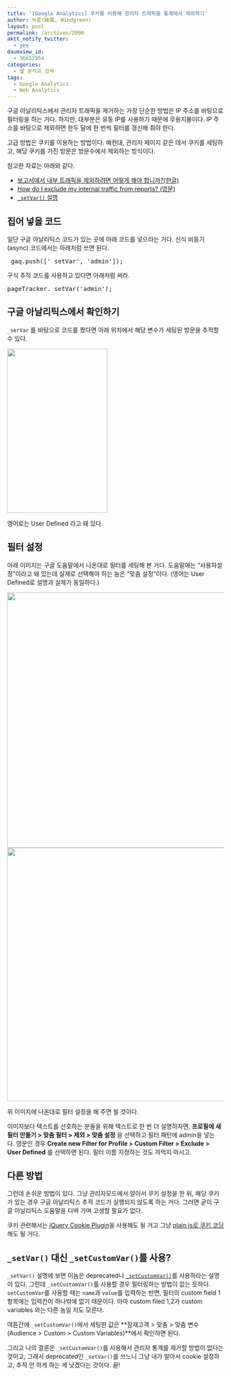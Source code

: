 ```yaml
---
title: '[Google Analytics] 쿠키를 이용해 관리자 트래픽을 통계에서 제외하기'
author: 녹풍(綠風, Windgreen)
layout: post
permalink: /archives/2090
aktt_notify_twitter:
  - yes
daumview_id:
  - 36652954
categories:
  - 웹 분석과 검색
tags:
  - Google Analytics
  - Web Analytics
---
```

구글 아날리틱스에서 관리자 트래픽을 제거하는 가장 단순한 방법은 IP 주소를 바탕으로 필터링을 하는 거다. 하지만, 대부분은 유동 IP를 사용하기 때문에 무용지물이다. IP 주소를 바탕으로 제외하면 한두 달에 한 번씩 필터를 갱신해 줘야 한다.

고급 방법은 쿠키를 이용하는 방법이다. 예컨대, 관리자 페이지 같은 데서 쿠키를 세팅하고, 해당 쿠키를 가진 방문은 방문수에서 제외하는 방식이다.

참고한 자료는 아래와 같다.

*   [보고서에서 내부 트래픽을 제외하려면 어떻게 해야 합니까?(한글)][1]
*   [How do I exclude my internal traffic from reports? (영문)][2]
*   [`_setVar()` 설명][3]

## 집어 넣을 코드

일단 구글 아날리틱스 코드가 있는 곳에 아래 코드를 넣으라는 거다. 신식 비동기(async) 코드에서는 아래처럼 쓰면 된다.

<pre>_gaq.push([&#039;_setVar&#039;, &#039;admin&#039;]);</pre>

구식 추적 코드를 사용하고 있다면 아래처럼 써라.

<pre>pageTracker._setVar(&#039;admin&#039;);</pre>

## 구글 아날리틱스에서 확인하기

`_serVar` 를 바탕으로 코드를 짰다면 아래 위치에서 해당 변수가 세팅된 방문을 추적할 수 있다.

<div style="width: 243px" class="wp-caption aligncenter">
  <img src="http://dl.dropbox.com/u/15546257/blog/mytory/google-analytics-set-var.png" alt="" width="233" height="382" /><p class="wp-caption-text">
    영어로는 User Defined 라고 돼 있다.
  </p>
</div>

## 필터 설정

아래 이미지는 구글 도움말에서 나온대로 필터를 세팅해 본 거다. 도움말에는 &#8220;사용자설정&#8221;이라고 돼 있는데 실제로 선택해야 하는 놈은 &#8220;맞춤 설정&#8221;이다. (영어는 User Defined로 설명과 실제가 동일하다.)

<img class="aligncenter" src="http://dl.dropbox.com/u/15546257/blog/mytory/exclude-admin-korean.jpg" alt="" width="513" height="594" />

<img class="aligncenter" src="http://dl.dropbox.com/u/15546257/blog/mytory/exclude-admin-english.jpg" alt="" width="545" height="589" />

위 이미지에 나온대로 필터 설정을 해 주면 될 것이다.

이미지보다 텍스트를 선호하는 분들을 위해 텍스트로 한 번 더 설명하자면, **프로필에 새 필터 만들기 > 맞춤 필터 > 제외 > 맞춤 설정** 을 선택하고 필터 패턴에 admin을 넣는다. 영문인 경우 **Create new Filter for Profile > Custom Filter > Exclude > User Defined** 를 선택하면 된다. 필터 이름 지정하는 것도 까먹지 마시고.

## 다른 방법

그런데 손쉬운 방법이 있다. 그냥 관리자모드에서 알아서 쿠키 설정을 한 뒤, 해당 쿠키가 있는 경우 구글 아날리틱스 추적 코드가 실행되지 않도록 하는 거다. 그러면 굳이 구글 아날리틱스 도움말을 디벼 가며 고생할 필요가 없다.

쿠키 관련해서는 [jQuery Cookie Plugin][4]을 사용해도 될 거고 그냥 [plain js로 쿠키 코딩][5]해도 될 거다.

## `_setVar()` 대신 `_setCustomVar()`를 사용?

`_setVar()` 설명에 보면 이놈은 deprecated니 [`_setCustomVar()`][6]를 사용하라는 설명이 있다. 그런데 `_setCustomVar()`를 사용할 경우 필터링하는 방법이 없는 듯하다. `setCustomVar`를 사용할 때는 `name`과 `value`를 입력하는 반면, 필터의 custom field 1 항목에는 입력칸이 하나밖에 없기 때문이다. 아마 custom filed 1,2가 custom variables 와는 다른 놈일 지도 모른다.

여튼간에 `_setCustomVar()`에서 세팅한 값은 **잠재고객 > 맞춤 > 맞춤 변수(Audience > Custom > Custom Variables)**에서 확인하면 된다.

그리고 나의 결론은 `_setCustomVar()`를 사용해서 관리자 통계를 제거할 방법이 없다는 것이고, 그래서 deprecated인 `_setVar()`를 쓰느니 그냥 내가 알아서 cookie 설정하고, 추적 안 하게 하는 게 낫겠다는 것이다. 끝!

 [1]: http://support.google.com/googleanalytics/bin/answer.py?hl=ko&answer=55481
 [2]: http://support.google.com/googleanalytics/bin/answer.py?hl=en&answer=55481
 [3]: https://developers.google.com/analytics/devguides/collection/gajs/methods/gaJSApiBasicConfiguration?hl=ko-KR#_gat.GA_Tracker_._setVar
 [4]: https://github.com/carhartl/jquery-cookie/blob/master/README.md
 [5]: http://www.w3schools.com/js/js_cookies.asp
 [6]: http://mytory.local/archives/2476 "[Google Analytics] _setCustomVar()"